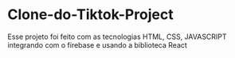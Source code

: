 # Clone-do-Tiktok-Project
Esse projeto foi feito com as tecnologias HTML, CSS, JAVASCRIPT integrando com o firebase e usando a biblioteca React
